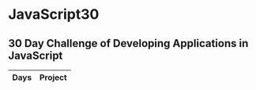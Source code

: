 # JavaScript30
## 30 Day Challenge of Developing Applications in JavaScript


| Days | Project |
| ---- | ------- |

